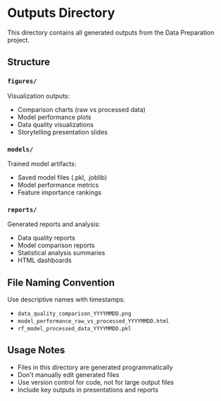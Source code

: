 # Outputs Directory

This directory contains all generated outputs from the Data Preparation project.

## Structure

### `figures/`
Visualization outputs:
- Comparison charts (raw vs processed data)
- Model performance plots
- Data quality visualizations
- Storytelling presentation slides

### `models/`
Trained model artifacts:
- Saved model files (.pkl, .joblib)
- Model performance metrics
- Feature importance rankings

### `reports/`
Generated reports and analysis:
- Data quality reports
- Model comparison reports
- Statistical analysis summaries
- HTML dashboards

## File Naming Convention

Use descriptive names with timestamps:
- `data_quality_comparison_YYYYMMDD.png`
- `model_performance_raw_vs_processed_YYYYMMDD.html`
- `rf_model_processed_data_YYYYMMDD.pkl`

## Usage Notes

- Files in this directory are generated programmatically
- Don't manually edit generated files
- Use version control for code, not for large output files
- Include key outputs in presentations and reports